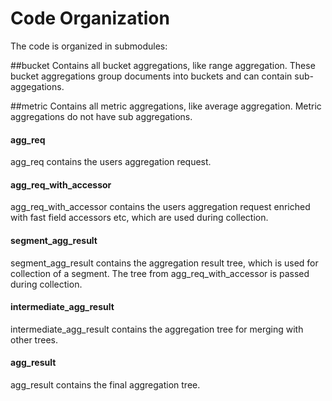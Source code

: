 # Code Organization

The code is organized in submodules:

##bucket
Contains all bucket aggregations, like range aggregation. These bucket aggregations group documents into buckets and can contain sub-aggegations.

##metric
Contains all metric aggregations, like average aggregation. Metric aggregations do not have sub aggregations.

#### agg_req
agg_req contains the users aggregation request.

#### agg_req_with_accessor
agg_req_with_accessor contains the users aggregation request enriched with fast field accessors etc, which are
used during collection.

#### segment_agg_result
segment_agg_result contains the aggregation result tree, which is used for collection of a segment.
The tree from agg_req_with_accessor is passed during collection.

#### intermediate_agg_result
intermediate_agg_result contains the aggregation tree for merging with other trees.

#### agg_result
agg_result contains the final aggregation tree.

